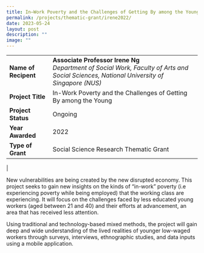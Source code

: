 ```yaml
---
title: In–Work Poverty and the Challenges of Getting By among the Young Phase 2
permalink: /projects/thematic-grant/irene2022/
date: 2023-05-24
layout: post
description: ""
image: ""
---
```

|  |  |
|---|---|
| **Name of Recipent** | **Associate Professor Irene Ng**<br>_Department of Social Work, Faculty of Arts and Social Sciences, National University of Singapore (NUS)_ |
| **Project Title** | In-Work Poverty and the Challenges of Getting By among the Young |
| **Project Status** | Ongoing |
| **Year Awarded** | 2022 |
| **Type of Grant** | Social Science Research Thematic Grant |
|

New vulnerabilities are being created by the new disrupted economy. This project seeks to gain new insights on the kinds of “in-work” poverty (i.e experiencing poverty while being employed) that the working class are experiencing. It will focus on the challenges faced by less educated young workers (aged between 21 and 40) and their efforts at advancement, an area that has received less attention.&nbsp;&nbsp;

Using traditional and technology-based mixed methods, the project will gain deep and wide understanding of the lived realities of younger low-waged workers through surveys, interviews, ethnographic studies, and data inputs using a mobile application.&nbsp;&nbsp;